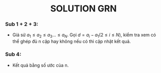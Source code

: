 # <center> SOLUTION GRN </center>

### Sub 1 + 2 + 3:
 - Giả sử $a_1 \le a_2 \le a_3 ... \le a_N$. Gọi $d = a_i - a_1 (2 \le i \le N)$, kiểm tra xem có thể ghép đủ n cặp hay không nếu có thì cập nhật kết quả.
 
 ### Sub 4:
  - Kết quả bằng số ước của n.